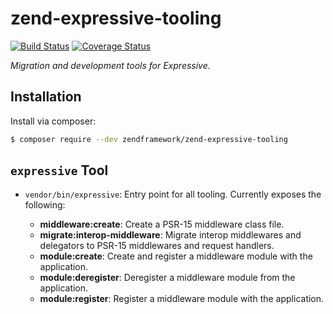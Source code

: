 # zend-expressive-tooling

[![Build Status](https://secure.travis-ci.org/zendframework/zend-expressive-tooling.svg?branch=master)](https://secure.travis-ci.org/zendframework/zend-expressive-tooling)
[![Coverage Status](https://coveralls.io/repos/github/zendframework/zend-expressive-tooling/badge.svg?branch=master)](https://coveralls.io/github/zendframework/zend-expressive-tooling?branch=master)

*Migration and development tools for Expressive.*

## Installation

Install via composer:

```bash
$ composer require --dev zendframework/zend-expressive-tooling
```

## `expressive` Tool

- `vendor/bin/expressive`: Entry point for all tooling. Currently exposes the
  following:

  - **middleware:create**: Create a PSR-15 middleware class file.
  - **migrate:interop-middleware**: Migrate interop middlewares and delegators
    to PSR-15 middlewares and request handlers.
  - **module:create**: Create and register a middleware module with the
    application.
  - **module:deregister**: Deregister a middleware module from the application.
  - **module:register**: Register a middleware module with the application.
